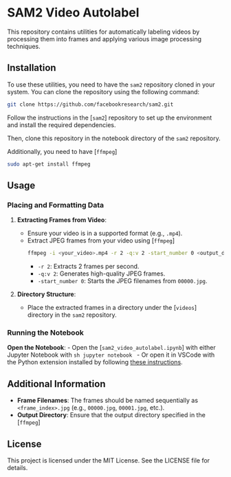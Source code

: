 # SAM2 Video Autolabel

This repository contains utilities for automatically labeling videos by processing them into frames and applying various image processing techniques.

## Installation

To use these utilities, you need to have the `sam2` repository cloned in your system. You can clone the repository using the following command:

```sh
git clone https://github.com/facebookresearch/sam2.git
```
Follow the instructions in the [`sam2`] repository to set up the environment and install the required dependencies.

Then, clone this repository in the notebook directory of the `sam2` repository. 

Additionally, you need to have [`ffmpeg`]

```sh
sudo apt-get install ffmpeg
```

## Usage

### Placing and Formatting Data

1. **Extracting Frames from Video**:
    - Ensure your video is in a supported format (e.g., `.mp4`).
    - Extract JPEG frames from your video using [`ffmpeg`]
      ```sh
      ffmpeg -i <your_video>.mp4 -r 2 -q:v 2 -start_number 0 <output_dir>/'%05d.jpg'
      ```
      - `-r 2`: Extracts 2 frames per second.
      - `-q:v 2`: Generates high-quality JPEG frames.
      - `-start_number 0`: Starts the JPEG filenames from `00000.jpg`.

2. **Directory Structure**:
    - Place the extracted frames in a directory under the [`videos`] directory in the `sam2` repository.

### Running the Notebook

**Open the Notebook**:
    - Open the [`sam2_video_autolabel.ipynb`] with either Jupyter Notebook with 
        ```sh
        jupyter notebook
        ```
    - Or open it in VSCode with the Python extension installed by following [these instructions](https://code.visualstudio.com/docs/datascience/jupyter-notebooks).

## Additional Information

- **Frame Filenames**: The frames should be named sequentially as `<frame_index>.jpg` (e.g., `00000.jpg`, `00001.jpg`, etc.).
- **Output Directory**: Ensure that the output directory specified in the [`ffmpeg`]

## License

This project is licensed under the MIT License. See the LICENSE file for details.
